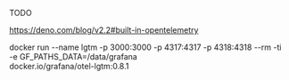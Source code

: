 TODO


https://deno.com/blog/v2.2#built-in-opentelemetry

docker run --name lgtm -p 3000:3000 -p 4317:4317 -p 4318:4318 --rm -ti \
    -e GF_PATHS_DATA=/data/grafana \
    docker.io/grafana/otel-lgtm:0.8.1